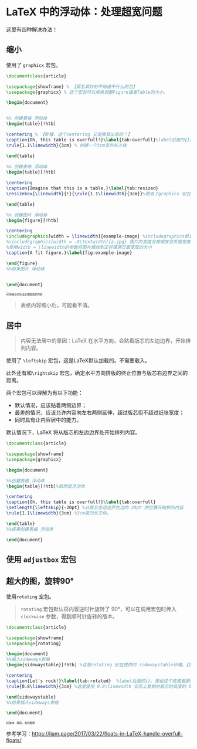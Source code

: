 # LaTeX 中的浮动体：处理超宽问题



这里有四种解决办法！



## 缩小

使用了 `graphicx` 宏包。

```latex
\documentclass{article}

\usepackage{showframe} % 【莫名其妙的不知道干什么的包】
\usepackage{graphicx} % 这个宏包可以用来调整Figure或者Table的大小。

\begin{document}


%% 创建表格 浮动体
\begin{table}[!htb]

\centering % 【卧槽，这个centering 又是哪冒出来的？】
\caption{Oh, this table is overfull!}\label{tab:overfull}%label后面的{}。是给这个表或者图命名，方方便其它地方引用。caption{}后面的才是表或者图的名字。
\rule{1.1\linewidth}{3cm} % 创建一个3cm宽的长方体

\end{table}
 
%% 创建表格 浮动体
\begin{table}[!htb]

\centering
\caption{Imagine that this is a table.}\label{tab:resized}
\resizebox{\linewidth}{!}{\rule{1.1\linewidth}{3cm}}%使用了graphicx 宏包中的 \resizebox处理了过宽的现象。

\end{table}

%% 创建图片 浮动体
\begin{figure}[!htb]

\centering
\includegraphics[width = \linewidth]{example-image} %includegraphics就是include-graphics。{这里是同名文件夹下的图片名}
%\includegraphics[width = .8\textwidth]{a.jpg} 图片的宽度会被缩放至页面宽度的百分之八十
%使用width = \linewidth的参数将图片缩放到正好填满页面宽度的大小
\caption{A fit figure.}\label{fig:example-image}

\end{figure}
%%结束图片 浮动体


\end{document}
```

<img src="https://liam.page/uploads/images/LaTeX/overfull_01.png" alt="用缩小的办法处理超宽的内容" style="zoom: 50%;" />

> 表格内容缩小后，可能看不清。

## 居中

>  内容无法居中的原因：LaTeX 在水平方向，会贴着版芯的左边边界，开始排列内容。

使用了 `\leftskip` 宏包，这是LaTeX默认加载的。不需要载入。

此外还有和`\rightskip` 宏包，确定水平方向排版的终止位置与版芯右边界之间的距离。

两个宏包可以理解为有以下功能：

- 默认情况，应该贴着两侧边界；
- 最差的情况，应该允许内容向左右两侧延伸，超过版芯但不超过纸张宽度；
- 同时具有让内容居中的能力。

默认情况下，LaTeX 将从版芯的左边边界处开始排列内容。



```latex
\documentclass{article}

\usepackage{showframe}
\usepackage{graphicx}

\begin{document}

%%创建表格 浮动体
\begin{table}[!htb]%依然是浮动体

\centering
\caption{Oh, this table is overfull!}\label{tab:overfull}
\setlength{\leftskip}{-20pt} %从版芯左边边界左边的 20pt 的位置开始排列内容
\rule{1.1\linewidth}{3cm} %3cm高的长方体。

\end{table}
%%结束创建表格 浮动体

\end{document}
```

## 使用 `adjustbox` 宏包





## 超大的图，旋转90°

使用`rotating` 宏包。

> `rotating` 宏包默认将内容逆时针旋转了 90°，可以在调用宏包时传入 `clockwise` 参数，得到顺时针旋转的版本。

```latex
\documentclass{article}

\usepackage{showframe}
\usepackage{rotating}

\begin{document}
%%插入sideways表格
\begin{sidewaystable}[!htb] %这是rotating 宏包提供的 sidewaystable环境。【在这个环境下，应该生成的正常图形表格都会旋转90°】

\centering
\caption{Let's rock!}\label{tab:rotated}  %label后面的{}。是给这个表或者图命名，方方便其它地方引用。caption{}后面的才是表或者图的名字。
\rule{0.8\linewidth}{3cm} %这里使用 0.8\linewidth 实际上是相对版芯的高度的 0.8 倍。

\end{sidewaystable}
%%结束插入sideways表格

\end{document}
```

<img src="https://liam.page/uploads/images/LaTeX/overfull_04.png" alt="旋转、跳跃，我闭着眼" style="zoom:50%;" />



参考学习：https://liam.page/2017/03/22/floats-in-LaTeX-handle-overfull-floats/
